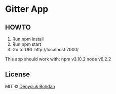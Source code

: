 # Gitter App

## HOWTO

1. Run npm install
2. Run npm start
3. Go to URL http://localhost:7000/


This app should work with:
npm  v3.10.2 
node v6.2.2

## License

MIT © [Denysiuk Bohdan](https://github.com/Kotuhan)
